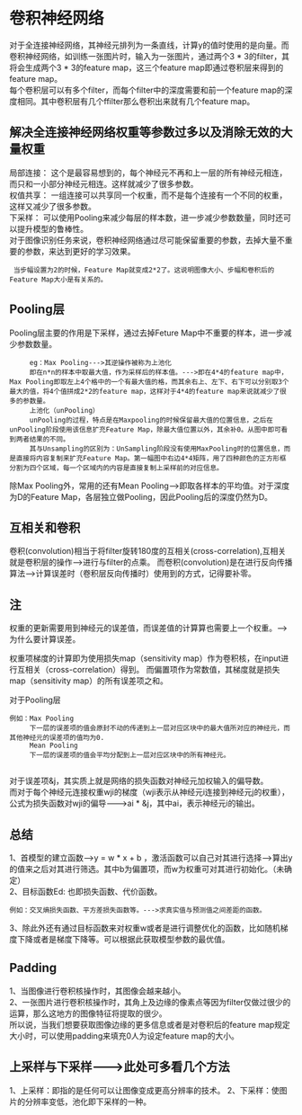 # 卷积神经网络
对于全连接神经网络，其神经元排列为一条直线，计算y的值时使用的是向量。而卷积神经网络，如训练一张图片时，输入为一张图片，通过两个3 * 3的filter，其将会生成两个3 * 3的feature map，这三个feature map即通过卷积层来得到的feature map。   
每个卷积层可以有多个filter，而每个filter中的深度需要和前一个feature map的深度相同。其中卷积层有几个ffilter那么卷积出来就有几个feature map。
## 解决全连接神经网络权重等参数过多以及消除无效的大量权重
局部连接： 这个是最容易想到的，每个神经元不再和上一层的所有神经元相连，而只和一小部分神经元相连。这样就减少了很多参数。  
权值共享： 一组连接可以共享同一个权重，而不是每个连接有一个不同的权重，这样又减少了很多参数。  
下采样： 可以使用Pooling来减少每层的样本数，进一步减少参数数量，同时还可以提升模型的鲁棒性。   
对于图像识别任务来说，卷积神经网络通过尽可能保留重要的参数，去掉大量不重要的参数，来达到更好的学习效果。

     当步幅设置为2的时候，Feature Map就变成2*2了。这说明图像大小、步幅和卷积后的Feature Map大小是有关系的。
## Pooling层

Pooling层主要的作用是下采样，通过去掉Feture Map中不重要的样本，进一步减少参数数量。
```
     eg：Max Pooling--->其逆操作被称为上池化
     即在n*n的样本中取最大值，作为采样后的样本值。--->即在4*4的feature map中，Max Pooling即取左上4个格中的一个有最大值的格，而其余右上、左下、右下可以分别取3个最大的值，将4个值拼成2*2的feature map，这样对于4*4的feature map来说就减少了很多的参数量。
     上池化（unPooling）
     unPooling的过程，特点是在Maxpooling的时候保留最大值的位置信息，之后在unPooling阶段使用该信息扩充Feature Map，除最大值位置以外，其余补0。从图中即可看到两者结果的不同。
     其与Unsampling的区别为：UnSampling阶段没有使用MaxPooling时的位置信息，而是直接将内容复制来扩充Feature Map。第一幅图中右边4*4矩阵，用了四种颜色的正方形框分割为四个区域，每一个区域内的内容是直接复制上采样前的对应信息。
 ```
除Max Pooling外，常用的还有Mean Pooling-->即取各样本的平均值。对于深度为D的Feature Map，各层独立做Pooling，因此Pooling后的深度仍然为D。  

## 互相关和卷积
卷积(convolution)相当于将filter旋转180度的互相关(cross-correlation),互相关就是卷积层的操作-->进行与filter的点乘。
而卷积(convolution)是在进行反向传播算法-->计算误差时（卷积层反向传播时）使用到的方式，记得要补零。  
##  注
权重的更新需要用到神经元的误差值，而误差值的计算算也需要上一个权重。-->为什么要计算误差。

权重项梯度的计算即为使用损失map（sensitivity map）作为卷积核，在input进行互相关（cross-correlation）得到。
而偏置项作为常数值，其梯度就是损失map（sensitivity map）的所有误差项之和。

对于Pooling层  
```
例如：Max Pooling
     下一层的误差项的值会原封不动的传递到上一层对应区块中的最大值所对应的神经元，而其他神经元的误差项的值均为0.
     Mean Pooling
     下一层的误差项的值会平均分配到上一层对应区块中的所有神经元。
      
```
对于误差项&j，其实质上就是网络的损失函数对神经元加权输入的偏导数。  
而对于每个神经元连接权重wji的梯度（wji表示从神经元i连接到神经元j的权重），公式为损失函数对wji的偏导--->ai * &j，其中ai，表示神经元i的输出。
## 总结
1、首模型的建立函数-->y = w * x + b ，激活函数可以自己对其进行选择-->算出y的值来之后对其进行筛选。其中b为偏置项，而w为权重可对其进行初始化。（未确定）  
2、目标函数Ed: 也即损失函数、代价函数。  
```
例如：交叉熵损失函数、平方差损失函数等。--->求真实值与预测值之间差距的函数。 

```
3、除此外还有通过目标函数来对权重w或者是进行调整优化的函数，比如随机梯度下降或者是梯度下降等。可以根据此获取模型参数的最优值。  
## Padding
1、当图像进行卷积核操作时，其图像会越来越小。  
2、一张图片进行卷积核操作时，其角上及边缘的像素点等因为filter仅做过很少的运算，那么这地方的图像特征将提取的很少。  
所以说，当我们想要获取图像边缘的更多信息或者是对卷积后的feature map规定大小时，可以使用padding来填充0人为设定feature map的大小。
## 上采样与下采样--->此处可多看几个方法
1、上采样：即指的是任何可以让图像变成更高分辨率的技术。
2、下采样：使图片的分辨率变低，池化即下采样的一种。


